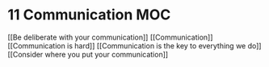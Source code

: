 # 11 Communication MOC
[[Be deliberate with your communication]]
[[Communication]]
[[Communication is hard]]
[[Communication is the key to everything we do]]
[[Consider where you put your communication]]